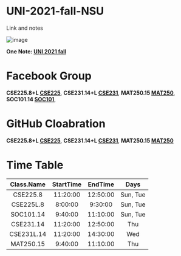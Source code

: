 # UNI-2021-fall-NSU
Link and notes

![image](https://user-images.githubusercontent.com/63500913/145328395-03da91ef-d76b-4925-9cdd-ea7c7b84e4fc.png)


**One Note: [UNI 2021 fall](https://1drv.ms/u/s!AuHQESQOn6HwlykHW6ySt94mjJN4)**

# Facebook Group
__CSE225.8+L [CSE225](https://www.facebook.com/groups/553515292398006)__,
__CSE231.14+L [CSE231](https://www.facebook.com/groups/1262494590874256)__,
__MAT250.15 [MAT250](https://www.facebook.com/groups/322792622939483)__,
__SOC101.14 [SOC101](https://www.facebook.com/groups/1507862162882082)__,

# GitHub Cloabration
__CSE225.8+L [CSE225](https://github.com/IAFahim/CSE225)__,
__CSE231.14+L [CSE231](https://github.com/IAFahim/CSE231)__,
__MAT250.15 [MAT250](https://github.com/IAFahim/Mat250)__

# Time Table
**Class.Name**|**StartTime**|**EndTime**|**Days**
:-----:|:-----:|:-----:|:-----:
CSE225.8|11:20:00|12:50:00|Sun, Tue
CSE225L.8|8:00:00|9:30:00|Sun, Tue
SOC101.14|9:40:00|11:10:00|Sun, Tue
CSE231.14|11:20:00|12:50:00|Thu
CSE231L.14|11:20:00|14:30:00|Wed
MAT250.15|9:40:00|11:10:00|Thu
